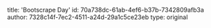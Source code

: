 title: 'Bootscrape Day'
id: 70a738dc-61ab-4ef6-b37b-7342809afb3a
author: 7328c14f-7ec2-4511-a24d-29a1c5ce23eb
type: original
